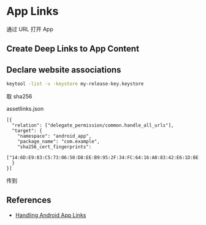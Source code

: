 # App Links

通过 URL 打开 App

## Create Deep Links to App Content


## Declare website associations

```sh
keytool -list -v -keystore my-release-key.keystore
```

取 sha256

assetlinks.json

```
[{
  "relation": ["delegate_permission/common.handle_all_urls"],
  "target": {
    "namespace": "android_app",
    "package_name": "com.example",
    "sha256_cert_fingerprints":
    ["14:6D:E9:83:C5:73:06:50:D8:EE:B9:95:2F:34:FC:64:16:A0:83:42:E6:1D:BE:A8:8A:04:96:B2:3F:CF:44:E5"]
  }
}]
```

传到

## References

* [Handling Android App Links](https://developer.android.com/training/app-links/)
